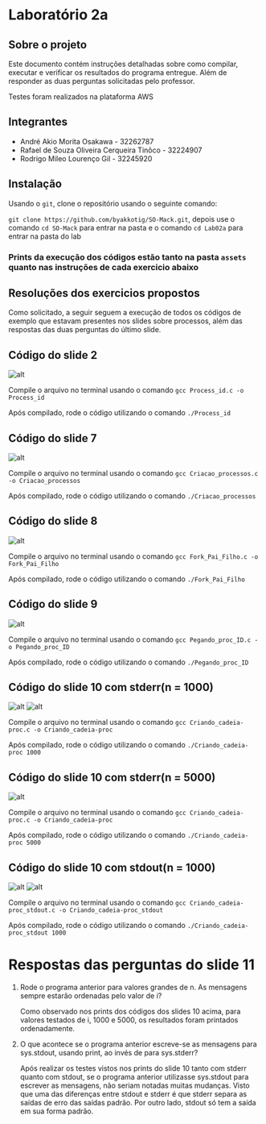 # Laboratório 2a

## Sobre o projeto

Este documento contém instruções detalhadas sobre como compilar, executar e verificar os resultados do programa entregue. Além de responder as duas perguntas solicitadas pelo professor.

Testes foram realizados na plataforma AWS

## Integrantes

- André Akio Morita Osakawa - 32262787
- Rafael de Souza Oliveira Cerqueira Tinôco - 32224907
- Rodrigo Mileo Lourenço Gil - 32245920

## Instalação

Usando o `git`, clone o repositório usando o seguinte comando:

`git clone https://github.com/byakkotig/SO-Mack.git`, depois use o comando `cd SO-Mack` para entrar na pasta e o comando `cd Lab02a` para entrar na pasta do lab

### Prints da execução dos códigos estão tanto na pasta `assets` quanto nas instruções de cada exercicio abaixo

## Resoluções dos exercicios propostos

Como solicitado, a seguir seguem a execução de todos os códigos de exemplo que estavam presentes nos slides sobre processos, além das respostas das duas perguntas do último slide.

## Código do slide 2

![alt](/Lab02a/assets/Process_id.png)

Compile o arquivo no terminal usando o comando `gcc Process_id.c -o Process_id`

Após compilado, rode o código utilizando o comando `./Process_id`

## Código do slide 7

![alt](/Lab02a/assets/Criacao_processos.png)

Compile o arquivo no terminal usando o comando `gcc Criacao_processos.c -o Criacao_processos`

Após compilado, rode o código utilizando o comando `./Criacao_processos`

## Código do slide 8

![alt](/Lab02a/assets/Fork_Pai_Filho.png)

Compile o arquivo no terminal usando o comando `gcc Fork_Pai_Filho.c -o Fork_Pai_Filho`

Após compilado, rode o código utilizando o comando `./Fork_Pai_Filho`

## Código do slide 9

![alt](/Lab02a/assets/Pegando_proc_ID.png)

Compile o arquivo no terminal usando o comando `gcc Pegando_proc_ID.c -o Pegando_proc_ID`

Após compilado, rode o código utilizando o comando `./Pegando_proc_ID`

## Código do slide 10 com stderr(n = 1000)

![alt](/Lab02a/assets/Criando-cadeia-sterr.png)
![alt](/Lab02a/assets/criando_cadeia_sterr2.png)

Compile o arquivo no terminal usando o comando `gcc Criando_cadeia-proc.c -o Criando_cadeia-proc`

Após compilado, rode o código utilizando o comando `./Criando_cadeia-proc 1000`

## Código do slide 10 com stderr(n = 5000)

![alt](/Lab02a/assets/Criando-cadeia-sterr-5000.png)

Compile o arquivo no terminal usando o comando `gcc Criando_cadeia-proc.c -o Criando_cadeia-proc`

Após compilado, rode o código utilizando o comando `./Criando_cadeia-proc 5000`

## Código do slide 10 com stdout(n = 1000)

![alt](/Lab02a/assets/criando-cadeia-stdout.png)
![alt](/Lab02a/assets/criando-cadeia-stdout2.png)

Compile o arquivo no terminal usando o comando `gcc Criando_cadeia-proc_stdout.c -o Criando_cadeia-proc_stdout`

Após compilado, rode o código utilizando o comando `./Criando_cadeia-proc_stdout 1000`

# Respostas das perguntas do slide 11

1) Rode o programa anterior para valores grandes de n. As
mensagens sempre estarão ordenadas pelo valor de i? 

    Como observado nos prints dos códigos dos slides 10 acima, para valores testados de i, 1000 e 5000, os resultados foram printados ordenadamente.

2) O que acontece se o programa anterior escreve-se as mensagens
para sys.stdout, usando print, ao invés de para sys.stderr?

    Após realizar os testes vistos nos prints do slide 10 tanto com stderr quanto com stdout, se o programa anterior utilizasse sys.stdout para escrever as mensagens, não seriam notadas muitas mudanças. Visto que uma das diferenças entre stdout e stderr é que stderr separa as saídas de erro das saídas padrão. Por outro lado, stdout só tem a saída em sua forma padrão.